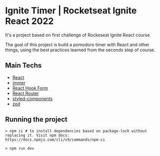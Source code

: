 # Ignite Timer | Rocketseat Ignite React 2022

It's a project based on first challenge of Rockeseat Ignite React course.

The goal of this project is build a pomodoro timer with React and other things, using the best practices learned from the seconds step of course.

## Main Techs

- [React](https://reactjs.org/)
- [immer](https://github.com/immerjs/immer)
- [React Hook Form](https://react-hook-form.com)
- [React Router](https://reactrouter.com)
- [styled-components](https://styled-components.com)
- [zod](https://zod.dev)

## Running the project

```console
> npm ci # to install dependencies based on package-lock without replacing it. Visit npm docs: https://docs.npmjs.com/cli/v9/commands/npm-ci

> npm run dev
```

